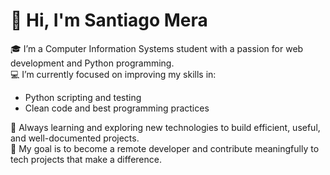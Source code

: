 # 👋 Hi, I'm Santiago Mera

🎓 I’m a Computer Information Systems student with a passion for web development and Python programming.  
💻 I’m currently focused on improving my skills in:
- Python scripting and testing
- Clean code and best programming practices

🌱 Always learning and exploring new technologies to build efficient, useful, and well-documented projects.  
📌 My goal is to become a remote developer and contribute meaningfully to tech projects that make a difference.


